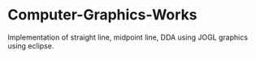 # Computer-Graphics-Works
Implementation of straight line, midpoint line, DDA using JOGL graphics using eclipse.
